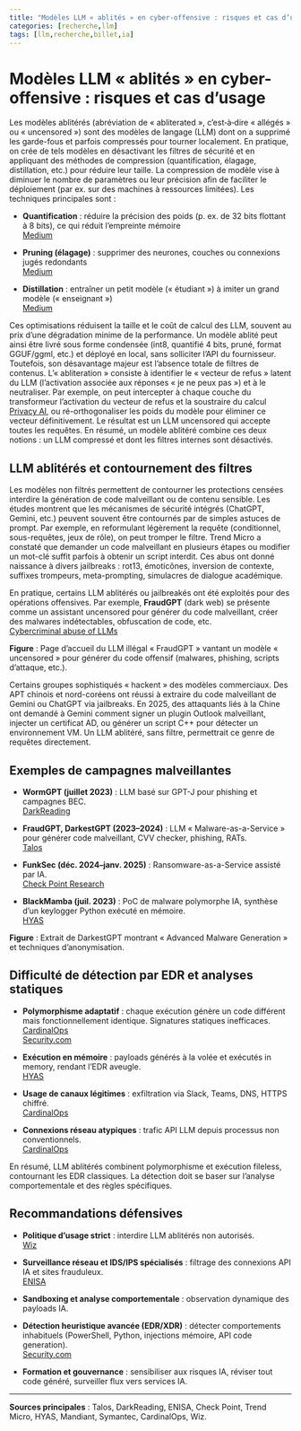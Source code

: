 ```yaml
---
title: "Modèles LLM « ablités » en cyber-offensive : risques et cas d’usage"
categories: [recherche,llm]
tags: [llm,recherche,billet,ia]
---
```


# Modèles LLM « ablités » en cyber-offensive : risques et cas d’usage

Les modèles ablitérés (abréviation de « abliterated », c’est‐à‐dire « allégés » ou « uncensored ») sont des modèles de langage (LLM) dont on a supprimé les garde-fous et parfois compressés pour tourner localement. En pratique, on crée de tels modèles en désactivant les filtres de sécurité et en appliquant des méthodes de compression (quantification, élagage, distillation, etc.) pour réduire leur taille. La compression de modèle vise à diminuer le nombre de paramètres ou leur précision afin de faciliter le déploiement (par ex. sur des machines à ressources limitées). Les techniques principales sont :

- **Quantification** : réduire la précision des poids (p. ex. de 32 bits flottant à 8 bits), ce qui réduit l’empreinte mémoire  
  [Medium](https://medium.com/@chaitanya17.sai/quantization-distillation-and-pruning-437110a322c7)

- **Pruning (élagage)** : supprimer des neurones, couches ou connexions jugés redondants  
  [Medium](https://medium.com/@chaitanya17.sai/quantization-distillation-and-pruning-437110a322c7)

- **Distillation** : entraîner un petit modèle (« étudiant ») à imiter un grand modèle (« enseignant »)  
  [Medium](https://medium.com/@chaitanya17.sai/quantization-distillation-and-pruning-437110a322c7)

Ces optimisations réduisent la taille et le coût de calcul des LLM, souvent au prix d’une dégradation minime de la performance. Un modèle ablité peut ainsi être livré sous forme condensée (int8, quantifié 4 bits, pruné, format GGUF/ggml, etc.) et déployé en local, sans solliciter l’API du fournisseur. Toutefois, son désavantage majeur est l’absence totale de filtres de contenus. L’« abliteration » consiste à identifier le « vecteur de refus » latent du LLM (l’activation associée aux réponses « je ne peux pas ») et à le neutraliser. Par exemple, on peut intercepter à chaque couche du transformeur l’activation du vecteur de refus et la soustraire du calcul  
[Privacy AI](https://privacyai.acmeup.com/docs/article_32_how_to_use_uncensored_ai_models_on_mobile_and_desktop_with_privacy_ai.html), ou ré-orthogonaliser les poids du modèle pour éliminer ce vecteur définitivement. Le résultat est un LLM uncensored qui accepte toutes les requêtes. En résumé, un modèle ablitéré combine ces deux notions : un LLM compressé et dont les filtres internes sont désactivés.

## LLM ablitérés et contournement des filtres

Les modèles non filtrés permettent de contourner les protections censées interdire la génération de code malveillant ou de contenu sensible. Les études montrent que les mécanismes de sécurité intégrés (ChatGPT, Gemini, etc.) peuvent souvent être contournés par de simples astuces de prompt. Par exemple, en reformulant légèrement la requête (conditionnel, sous-requêtes, jeux de rôle), on peut tromper le filtre. Trend Micro a constaté que demander un code malveillant en plusieurs étapes ou modifier un mot-clé suffit parfois à obtenir un script interdit. Ces abus ont donné naissance à divers jailbreaks : rot13, émoticônes, inversion de contexte, suffixes trompeurs, meta-prompting, simulacres de dialogue académique.

En pratique, certains LLM ablitérés ou jailbreakés ont été exploités pour des opérations offensives. Par exemple, **FraudGPT** (dark web) se présente comme un assistant uncensored pour générer du code malveillant, créer des malwares indétectables, obfuscation de code, etc.  
[Cybercriminal abuse of LLMs](https://blog.talosintelligence.com/cybercriminal-abuse-of-large-language-models/)

**Figure** : Page d’accueil du LLM illégal « FraudGPT » vantant un modèle « uncensored » pour générer du code offensif (malwares, phishing, scripts d’attaque, etc.).

Certains groupes sophistiqués « hackent » des modèles commerciaux. Des APT chinois et nord-coréens ont réussi à extraire du code malveillant de Gemini ou ChatGPT via jailbreaks. En 2025, des attaquants liés à la Chine ont demandé à Gemini comment signer un plugin Outlook malveillant, injecter un certificat AD, ou générer un script C++ pour détecter un environnement VM. Un LLM ablitéré, sans filtre, permettrait ce genre de requêtes directement.

## Exemples de campagnes malveillantes

- **WormGPT (juillet 2023)** : LLM basé sur GPT-J pour phishing et campagnes BEC.  
  [DarkReading](https://www.darkreading.com/cyberattacks-data-breaches/wormgpt-cybercrime-tool-heralds-an-era-of-ai-malware-v-ai-defenses)

- **FraudGPT, DarkestGPT (2023–2024)** : LLM « Malware-as-a-Service » pour générer code malveillant, CVV checker, phishing, RATs.  
  [Talos](https://blog.talosintelligence.com/cybercriminal-abuse-of-large-language-models/)

- **FunkSec (déc. 2024–janv. 2025)** : Ransomware-as-a-Service assisté par IA.  
  [Check Point Research](https://research.checkpoint.com/2025/funksec-alleged-top-ransomware-group-powered-by-ai/)

- **BlackMamba (juil. 2023)** : PoC de malware polymorphe IA, synthèse d’un keylogger Python exécuté en mémoire.  
  [HYAS](https://www.hyas.com/blog/blackmamba-using-ai-to-generate-polymorphic-malware)

**Figure** : Extrait de DarkestGPT montrant « Advanced Malware Generation » et techniques d’anonymisation.

## Difficulté de détection par EDR et analyses statiques

- **Polymorphisme adaptatif** : chaque exécution génère un code différent mais fonctionnellement identique. Signatures statiques inefficaces.  
  [CardinalOps](https://cardinalops.com/blog/polymorphic-ai-malware-detection/)  
  [Security.com](https://www.security.com/blog-post/no-escaping-ai)

- **Exécution en mémoire** : payloads générés à la volée et exécutés in memory, rendant l’EDR aveugle.  
  [HYAS](https://www.hyas.com/blog/blackmamba-using-ai-to-generate-polymorphic-malware)

- **Usage de canaux légitimes** : exfiltration via Slack, Teams, DNS, HTTPS chiffré.  
  [CardinalOps](https://cardinalops.com/blog/polymorphic-ai-malware-detection/)

- **Connexions réseau atypiques** : trafic API LLM depuis processus non conventionnels.  
  [CardinalOps](https://cardinalops.com/blog/polymorphic-ai-malware-detection/)

En résumé, LLM ablitérés combinent polymorphisme et exécution fileless, contournant les EDR classiques. La détection doit se baser sur l’analyse comportementale et des règles spécifiques.

## Recommandations défensives

- **Politique d’usage strict** : interdire LLM ablitérés non autorisés.  
  [Wiz](https://www.wiz.io/academy/chatgpt-security)

- **Surveillance réseau et IDS/IPS spécialisés** : filtrage des connexions API IA et sites frauduleux.  
  [ENISA](https://www.enisa.europa.eu/sites/default/files/2025-10/ENISA%20Threat%20Landscape%202025_0.pdf)

- **Sandboxing et analyse comportementale** : observation dynamique des payloads IA.  

- **Détection heuristique avancée (EDR/XDR)** : détecter comportements inhabituels (PowerShell, Python, injections mémoire, API code generation).  
  [Security.com](https://www.security.com/blog-post/no-escaping-ai)

- **Formation et gouvernance** : sensibiliser aux risques IA, réviser tout code généré, surveiller flux vers services IA.

---

**Sources principales** : Talos, DarkReading, ENISA, Check Point, Trend Micro, HYAS, Mandiant, Symantec, CardinalOps, Wiz.
